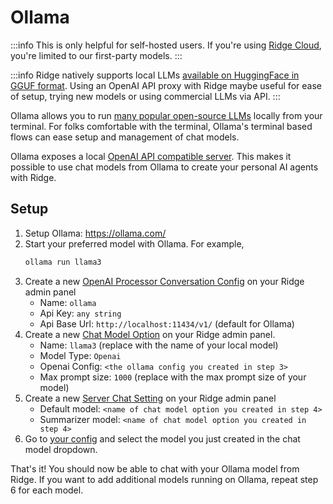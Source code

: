 # Ollama
:::info
This is only helpful for self-hosted users. If you're using [Ridge Cloud](https://app.ridge.dev), you're limited to our first-party models.
:::

:::info
Ridge natively supports local LLMs [available on HuggingFace in GGUF format](https://huggingface.co/models?library=gguf). Using an OpenAI API proxy with Ridge maybe useful for ease of setup, trying new models or using commercial LLMs via API.
:::

Ollama allows you to run [many popular open-source LLMs](https://ollama.com/library) locally from your terminal.
For folks comfortable with the terminal, Ollama's terminal based flows can ease setup and management of chat models.

Ollama exposes a local [OpenAI API compatible server](https://github.com/ollama/ollama/blob/main/docs/openai.md#models). This makes it possible to use chat models from Ollama to create your personal AI agents with Ridge.

## Setup

1. Setup Ollama: https://ollama.com/
2. Start your preferred model with Ollama. For example,
    ```bash
    ollama run llama3
    ```
3. Create a new [OpenAI Processor Conversation Config](http://localhost:42110/server/admin/database/openaiprocessorconversationconfig/add) on your Ridge admin panel
   - Name: `ollama`
   - Api Key: `any string`
   - Api Base Url: `http://localhost:11434/v1/` (default for Ollama)
4. Create a new [Chat Model Option](http://localhost:42110/server/admin/database/chatmodeloptions/add) on your Ridge admin panel.
   - Name: `llama3` (replace with the name of your local model)
   - Model Type: `Openai`
   - Openai Config: `<the ollama config you created in step 3>`
   - Max prompt size: `1000` (replace with the max prompt size of your model)
5. Create a new [Server Chat Setting](http://localhost:42110/server/admin/database/serverchatsettings/add/) on your Ridge admin panel
   - Default model: `<name of chat model option you created in step 4>`
   - Summarizer model: `<name of chat model option you created in step 4>`
6. Go to [your config](http://localhost:42110/settings) and select the model you just created in the chat model dropdown.

That's it! You should now be able to chat with your Ollama model from Ridge. If you want to add additional models running on Ollama, repeat step 6 for each model.

